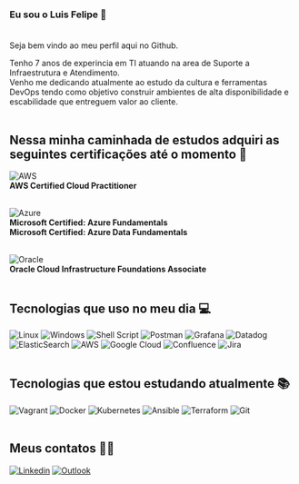 ### Eu sou o Luis Felipe 👋<br /><br />

Seja bem vindo ao meu perfil aqui no Github.<br />

Tenho 7 anos de experincia em TI atuando na area de Suporte a Infraestrutura e Atendimento.<br />
Venho me dedicando atualmente ao estudo da cultura e ferramentas DevOps tendo como objetivo construir ambientes de alta disponibilidade e escabilidade que entreguem valor ao cliente.<br /><br />

## Nessa minha caminhada de estudos adquiri as seguintes certificações até o momento 📜<br />
![AWS](https://img.shields.io/badge/AWS-%23FF9900.svg?style=for-the-badge&logo=amazon-aws&logoColor=white)<br />
**AWS Certified Cloud Practitioner**
<br /><br />

![Azure](https://img.shields.io/badge/azure-%230072C6.svg?style=for-the-badge&logo=microsoftazure&logoColor=white)<br />
**Microsoft Certified: Azure Fundamentals**<br />
**Microsoft Certified: Azure Data Fundamentals**
<br /><br />

![Oracle](https://img.shields.io/badge/Oracle-F80000?style=for-the-badge&logo=oracle&logoColor=white)<br />
**Oracle Cloud Infrastructure Foundations Associate**
<br /><br />

## Tecnologias que uso no meu dia 💻

![Linux](https://img.shields.io/badge/Linux-FCC624?style=for-the-badge&logo=linux&logoColor=black)
![Windows](https://img.shields.io/badge/Windows-0078D6?style=for-the-badge&logo=windows&logoColor=white)
![Shell Script](https://img.shields.io/badge/shell_script-%23121011.svg?style=for-the-badge&logo=gnu-bash&logoColor=white)
![Postman](https://img.shields.io/badge/Postman-FF6C37?style=for-the-badge&logo=postman&logoColor=white)
![Grafana](https://img.shields.io/badge/grafana-%23F46800.svg?style=for-the-badge&logo=grafana&logoColor=white)
![Datadog](https://img.shields.io/badge/datadog-%23632CA6.svg?style=for-the-badge&logo=datadog&logoColor=white)
![ElasticSearch](https://img.shields.io/badge/-ElasticSearch-005571?style=for-the-badge&logo=elasticsearch)
![AWS](https://img.shields.io/badge/AWS-%23FF9900.svg?style=for-the-badge&logo=amazon-aws&logoColor=white)
![Google Cloud](https://img.shields.io/badge/GoogleCloud-%234285F4.svg?style=for-the-badge&logo=google-cloud&logoColor=white)
![Confluence](https://img.shields.io/badge/confluence-%23172BF4.svg?style=for-the-badge&logo=confluence&logoColor=white)
![Jira](https://img.shields.io/badge/jira-%230A0FFF.svg?style=for-the-badge&logo=jira&logoColor=white)
<br /><br />

## Tecnologias que estou estudando atualmente 📚

![Vagrant](https://img.shields.io/badge/vagrant-%231563FF.svg?style=for-the-badge&logo=vagrant&logoColor=white)
![Docker](https://img.shields.io/badge/docker-%230db7ed.svg?style=for-the-badge&logo=docker&logoColor=white)
![Kubernetes](https://img.shields.io/badge/kubernetes-%23326ce5.svg?style=for-the-badge&logo=kubernetes&logoColor=white)
![Ansible](https://img.shields.io/badge/ansible-%231A1918.svg?style=for-the-badge&logo=ansible&logoColor=white)
![Terraform](https://img.shields.io/badge/terraform-%235835CC.svg?style=for-the-badge&logo=terraform&logoColor=white)
![Git](https://img.shields.io/badge/git-%23F05033.svg?style=for-the-badge&logo=git&logoColor=white)
<br /><br />

## Meus contatos 📱📧

[![Linkedin](https://img.shields.io/badge/LinkedIn-0077B5?style=for-the-badge&logo=linkedin&logoColor=white)](https://www.linkedin.com/in/luis-felipe-oliveira/)
[![Outlook](https://img.shields.io/badge/Microsoft_Outlook-0078D4?style=for-the-badge&logo=microsoft-outlook&logoColor=white)](luis.r.oliveira@outlook.com)
